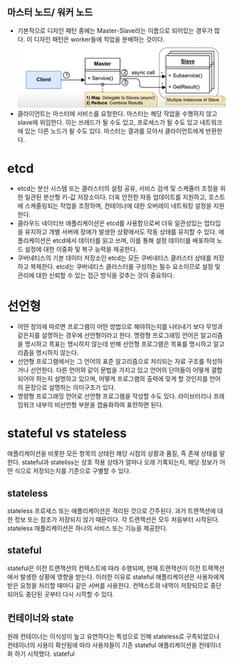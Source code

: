 ## 마스터 노드/ 워커 노드
- 기본적으로 디자인 패턴 중에는 Master-Slave라는 이름으로 되어있는 경우가 많다. 이 디자인 패턴은 worker들에 작업을 분배하는 것이다. 
![](images/Pasted%20image%2020230214120435.png)
- 클라이언트는 마스터에 서비스를 요청한다. 마스터는 해당 작업을 수행하지 않고 slave에 위임한다. 이는 쓰레드가 될 수도 있고, 프로세스가 될 수도 있고 네트워크에 있는 다른 노드가 될 수도 있다. 마스터는 결과를 모아서 클라이언트에게 반환한다. 


# etcd
- etcd는 분산 시스템 또는 클러스터의 설정 공유, 서비스 검색 및 스케쥴러 조정을 위한 일관된 분산형 키-값 저장소이다. 더욱 안전한 자동 업데이트를 지원하고, 호스트에 스케줄링되는 작업을 조정하며, 컨테이너에 대한 오버레이 네트워킹 설정을 지원한다.
- 클라우드 네이티브 애플리케이션은 etcd를 사용함으로써 더욱 일관성있는 업타입을 유지하고 개별 서버에 장애가 발생한 상황에서도 작동 상태를 유지할 수 있다. 애플리케이션은 etcd에서 데이터를 읽고 쓰며, 이를 통해 설정 데이터를 배포하여 노드 설정에 대한 이중화 및 복구 능력을 제공한다. 
- 쿠버네티스의 기본 데이터 저장소인 etcd는 모든 쿠버네티스 클러스터 상태를 저장하고 복제한다. etcd는 쿠버네티스 클러스터를 구성하는 필수 요소이므로 설정 및 관리에 대한 신뢰할 수 있는 접근 방식을 갖추는 것이 중요하다. 

# 선언형
- 어떤 정의에 따르면 프로그램이 어떤 방법으로 해야하는지를 나타내기 보다 무엇과 같은지를 설명하는 경우에 선언형이라고 한다. 명령형 프로그래밍 언어은 알고리즘을 명시하고 목표는 명시하지 않는데 반해 선언형 프로그램은 목표를 명시하고 알고리즘을 명시하지 않는다. 
- 선언형 프로그램에서는 그 언어의 표준 알고리즘으로 처리되는 자료 구조를 작성하거나 선언한다. 다른 언어와 같이 문법을 가지고 있고 언어의 단어들이 어떻게 결합되어야 하는지 설명하고 있으며, 어떻게 프로그램의 출력에 맞게 할 것인지를 언어의 문장으로 설명하는 의미구조가 있다.
- 명령형 프로그래밍 언어로 선언형 프로그램을 작성할 수도 있다. 라이브러리나 프레임워크 내부의 비선언형 부분을 캡슐화하여 표련하면 된다. 

# stateful vs stateless
애플리케이션을 비롯한 모든 항목의 상태란 해당 시점의 상황과 품질, 즉 존재 상태를 말한다. stateful과 stateliss는 상호 작용 상태가 얼마나 오래 기록되는지, 해당 정보가 어떤 식으로 저장되는지를 기준으로 구별할 수 있다.

## stateless
stateless 프로세스 또는 애플리케이션은 격리된 것으로 간주된다. 과거 트랜잭션에 대한 정보 또는 참조가 저장되지 않기 때문이다. 각 트랜잭션은 모두 처음부터 시작된다. stateless 애플리케이션은 하나의 서비스 또는 기능을 제공한다. 

## stateful
stateful은 이전 트랜잭션의 컨텍스트에 따라 수행되며, 현재 트랜잭션이 이전 트랙잭션에서 발생한 상황에 영향을 받는다. 이러한 이유로 stateful 애플리케이션은 사용자에게 받은 요청을 처리할 때마다 같은 서버를 사용한다.
컨택스트와 내역이 저장되므로 중단되어도 중단된 곳부터 다시 시작할 수 있다. 

## 컨테이너와 state
원래 컨테이너는 이식성이 높고 유연하다는 특성으로 인해 stateless로 구촉되었으나 컨테이너의 사용이 확산됨에 따라 사용자들이 기존 stateful 애플리케이션을 컨테이너화 하기 시작했다. stateful
